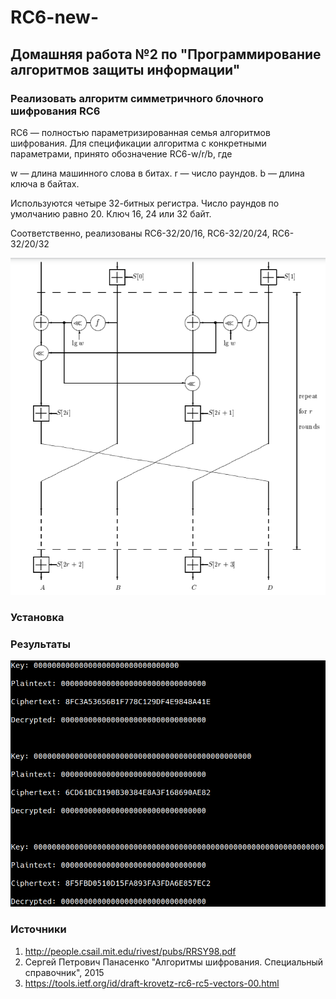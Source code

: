 # RC6-new-

## Домашняя работа №2 по "Программирование алгоритмов защиты информации"

### Реализовать алгоритм симметричного блочного шифрования RC6

RC6 — полностью параметризированная семья алгоритмов шифрования. Для спецификации алгоритма с конкретными параметрами, принято обозначение RC6-w/r/b, где

w — длина машинного слова в битах.
r — число раундов.
b — длина ключа в байтах. 

Используются четыре 32-битных регистра. Число раундов по умолчанию равно 20. Ключ 16, 24 или 32 байт.

Соответственно, реализованы RC6-32/20/16, RC6-32/20/24, RC6-32/20/32

![](https://github.com/aakinina/RC6-new-/blob/main/rc6_encryption.PNG)

### Установка

### Результаты

![](https://github.com/aakinina/RC6-new-/blob/main/results.PNG)

### Источники

1) http://people.csail.mit.edu/rivest/pubs/RRSY98.pdf
2) Сергей Петрович Панасенко "Алгоритмы шифрования. Специальный справочник", 2015
3) https://tools.ietf.org/id/draft-krovetz-rc6-rc5-vectors-00.html
